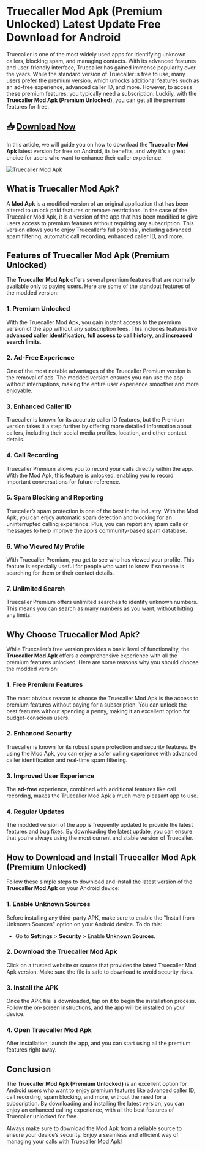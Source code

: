 # Truecaller Mod Apk (Premium Unlocked) Latest Update Free Download for Android  

Truecaller is one of the most widely used apps for identifying unknown callers, blocking spam, and managing contacts. With its advanced features and user-friendly interface, Truecaller has gained immense popularity over the years. While the standard version of Truecaller is free to use, many users prefer the premium version, which unlocks additional features such as an ad-free experience, advanced caller ID, and more. However, to access these premium features, you typically need a subscription. Luckily, with the **Truecaller Mod Apk (Premium Unlocked)**, you can get all the premium features for free.

## 📥 [**Download Now**](https://apkbros.com/truecaller-mod-apk/)

In this article, we will guide you on how to download the **Truecaller Mod Apk** latest version for free on Android, its benefits, and why it's a great choice for users who want to enhance their caller experience.

![Truecaller Mod Apk](https://github.com/user-attachments/assets/acecfe84-9282-467f-a240-5636552fd8aa)

## What is Truecaller Mod Apk?

A **Mod Apk** is a modified version of an original application that has been altered to unlock paid features or remove restrictions. In the case of the Truecaller Mod Apk, it is a version of the app that has been modified to give users access to premium features without requiring any subscription. This version allows you to enjoy Truecaller's full potential, including advanced spam filtering, automatic call recording, enhanced caller ID, and more.

## Features of Truecaller Mod Apk (Premium Unlocked)

The **Truecaller Mod Apk** offers several premium features that are normally available only to paying users. Here are some of the standout features of the modded version:

### 1. **Premium Unlocked**
With the Truecaller Mod Apk, you gain instant access to the premium version of the app without any subscription fees. This includes features like **advanced caller identification**, **full access to call history**, and **increased search limits**.

### 2. **Ad-Free Experience**
One of the most notable advantages of the Truecaller Premium version is the removal of ads. The modded version ensures you can use the app without interruptions, making the entire user experience smoother and more enjoyable.

### 3. **Enhanced Caller ID**
Truecaller is known for its accurate caller ID features, but the Premium version takes it a step further by offering more detailed information about callers, including their social media profiles, location, and other contact details.

### 4. **Call Recording**
Truecaller Premium allows you to record your calls directly within the app. With the Mod Apk, this feature is unlocked, enabling you to record important conversations for future reference.

### 5. **Spam Blocking and Reporting**
Truecaller’s spam protection is one of the best in the industry. With the Mod Apk, you can enjoy automatic spam detection and blocking for an uninterrupted calling experience. Plus, you can report any spam calls or messages to help improve the app's community-based spam database.

### 6. **Who Viewed My Profile**
With Truecaller Premium, you get to see who has viewed your profile. This feature is especially useful for people who want to know if someone is searching for them or their contact details.

### 7. **Unlimited Search**
Truecaller Premium offers unlimited searches to identify unknown numbers. This means you can search as many numbers as you want, without hitting any limits.

## Why Choose Truecaller Mod Apk?

While Truecaller’s free version provides a basic level of functionality, the **Truecaller Mod Apk** offers a comprehensive experience with all the premium features unlocked. Here are some reasons why you should choose the modded version:

### 1. **Free Premium Features**
The most obvious reason to choose the Truecaller Mod Apk is the access to premium features without paying for a subscription. You can unlock the best features without spending a penny, making it an excellent option for budget-conscious users.

### 2. **Enhanced Security**
Truecaller is known for its robust spam protection and security features. By using the Mod Apk, you can enjoy a safer calling experience with advanced caller identification and real-time spam filtering.

### 3. **Improved User Experience**
The **ad-free** experience, combined with additional features like call recording, makes the Truecaller Mod Apk a much more pleasant app to use.

### 4. **Regular Updates**
The modded version of the app is frequently updated to provide the latest features and bug fixes. By downloading the latest update, you can ensure that you’re always using the most current and stable version of Truecaller.

## How to Download and Install Truecaller Mod Apk (Premium Unlocked)

Follow these simple steps to download and install the latest version of the **Truecaller Mod Apk** on your Android device:

### 1. **Enable Unknown Sources**
Before installing any third-party APK, make sure to enable the "Install from Unknown Sources" option on your Android device. To do this:
- Go to **Settings** > **Security** > Enable **Unknown Sources**.

### 2. **Download the Truecaller Mod Apk**
Click on a trusted website or source that provides the latest Truecaller Mod Apk version. Make sure the file is safe to download to avoid security risks.

### 3. **Install the APK**
Once the APK file is downloaded, tap on it to begin the installation process. Follow the on-screen instructions, and the app will be installed on your device.

### 4. **Open Truecaller Mod Apk**
After installation, launch the app, and you can start using all the premium features right away.

## Conclusion

The **Truecaller Mod Apk (Premium Unlocked)** is an excellent option for Android users who want to enjoy premium features like advanced caller ID, call recording, spam blocking, and more, without the need for a subscription. By downloading and installing the latest version, you can enjoy an enhanced calling experience, with all the best features of Truecaller unlocked for free.

Always make sure to download the Mod Apk from a reliable source to ensure your device’s security. Enjoy a seamless and efficient way of managing your calls with Truecaller Mod Apk!

